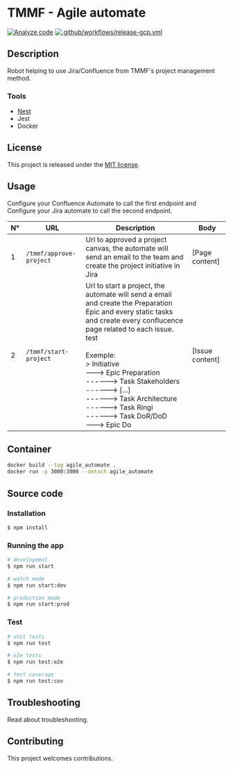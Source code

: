 # TMMF - Agile automate

[![Analyze code](https://github.com/Haingue/agile_automate/actions/workflows/analyze.yml/badge.svg)](https://github.com/Haingue/agile_automate/actions/workflows/analyze.yml)
[![.github/workflows/release-gcp.yml](https://github.com/Haingue/agile_automate/actions/workflows/release-gcp.yml/badge.svg)](https://github.com/Haingue/agile_automate/actions/workflows/release-gcp.yml)

## Description

Robot helping to use Jira/Confluence from TMMF's project management method.

### Tools

- [Nest](https://github.com/nestjs/nest)
- Jest
- Docker

## License

This project is released under the [MIT license](LICENSE).

## Usage

Configure your Confluence Automate to call the first endpoint and Configure your Jira automate to call the second endpoint.

| N°  | URL                     | Description                                                                                                                                                                                                                                                                                                                                                                                                     | Body            |
| --- | ----------------------- | --------------------------------------------------------------------------------------------------------------------------------------------------------------------------------------------------------------------------------------------------------------------------------------------------------------------------------------------------------------------------------------------------------------- | --------------- |
| 1   | `/tmmf/approve-project` | Url to approved a project canvas, the automate will send an email to the team and create the project initiative in Jira                                                                                                                                                                                                                                                                                         | [Page content]  |
| 2   | `/tmmf/start-project`   | Url to start a project, the automate will send a email and create the Preparation Epic and every static tasks and create every conflucence page related to each issue. <div>test</div> <br/> Exemple: <br/> > Initiative <br/> ---> Epic Preparation <br/> ------> Task Stakeholders <br/> ------> [...] <br/> ------> Task Architecture <br/> ------> Task Ringi <br/> ------> Task DoR/DoD <br/> ---> Epic Do | [Issue content] |

## Container

```bash
docker build --tag agile_automate .
docker run -p 3000:3000 --detach agile_automate
```

## Source code

### Installation

```bash
$ npm install
```

### Running the app

```bash
# development
$ npm run start

# watch mode
$ npm run start:dev

# production mode
$ npm run start:prod
```

### Test

```bash
# unit tests
$ npm run test

# e2e tests
$ npm run test:e2e

# test coverage
$ npm run test:cov
```

## Troubleshooting

Read about troubleshooting.

## Contributing

This project welcomes contributions.
